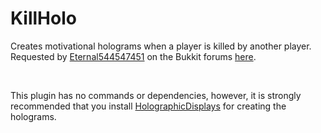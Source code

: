 # KillHolo
Creates motivational holograms when a player is killed by another player. Requested by [Eternal544547451](https://bukkit.org/members/eternal544547451.91381201/) on the Bukkit forums [here](https://bukkit.org/threads/notify.492987/).

</br>

This plugin has no commands or dependencies, however, it is strongly recommended that you install [HolographicDisplays](https://dev.bukkit.org/projects/holographic-displays) for creating the holograms.
